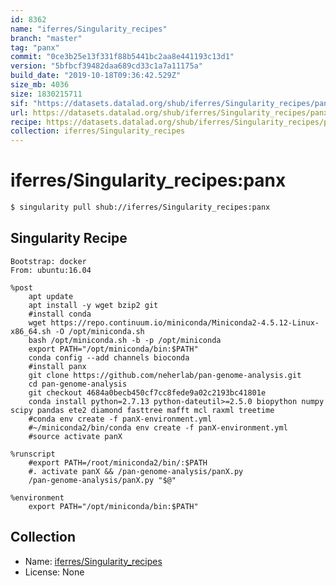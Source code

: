```yaml
---
id: 8362
name: "iferres/Singularity_recipes"
branch: "master"
tag: "panx"
commit: "0ce3b25e13f331f88b5441bc2aa8e441193c13d1"
version: "5bfbcf39482daa689cd33c1a7a11175a"
build_date: "2019-10-18T09:36:42.529Z"
size_mb: 4036
size: 1830215711
sif: "https://datasets.datalad.org/shub/iferres/Singularity_recipes/panx/2019-10-18-0ce3b25e-5bfbcf39/5bfbcf39482daa689cd33c1a7a11175a.simg"
url: https://datasets.datalad.org/shub/iferres/Singularity_recipes/panx/2019-10-18-0ce3b25e-5bfbcf39/
recipe: https://datasets.datalad.org/shub/iferres/Singularity_recipes/panx/2019-10-18-0ce3b25e-5bfbcf39/Singularity
collection: iferres/Singularity_recipes
---
```


# iferres/Singularity_recipes:panx

```bash
$ singularity pull shub://iferres/Singularity_recipes:panx
```

## Singularity Recipe

```singularity
Bootstrap: docker
From: ubuntu:16.04

%post 
	apt update
	apt install -y wget bzip2 git
	#install conda 
	wget https://repo.continuum.io/miniconda/Miniconda2-4.5.12-Linux-x86_64.sh -O /opt/miniconda.sh
	bash /opt/miniconda.sh -b -p /opt/miniconda
	export PATH="/opt/miniconda/bin:$PATH"
	conda config --add channels bioconda
	#install panx
	git clone https://github.com/neherlab/pan-genome-analysis.git
	cd pan-genome-analysis
	git checkout 4684a0becb450cf7cc8fede9a02c2193bc41801e
	conda install python=2.7.13 python-dateutil>=2.5.0 biopython numpy scipy pandas ete2 diamond fasttree mafft mcl raxml treetime
	#conda env create -f panX-environment.yml
	#~/miniconda2/bin/conda env create -f panX-environment.yml
	#source activate panX

%runscript
	#export PATH=/root/miniconda2/bin/:$PATH	
	#. activate panX && /pan-genome-analysis/panX.py 
	/pan-genome-analysis/panX.py "$@"

%environment
	export PATH="/opt/miniconda/bin:$PATH"
```

## Collection

 - Name: [iferres/Singularity_recipes](https://github.com/iferres/Singularity_recipes)
 - License: None


